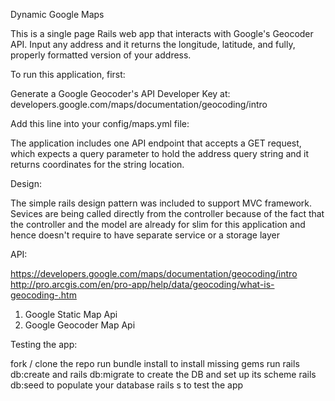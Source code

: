Dynamic Google Maps

This is a single page Rails web app that interacts with Google's Geocoder API. Input any address and it returns the longitude, latitude, and fully, properly formatted version of your address.

To run this application, first:

Generate a Google Geocoder's API Developer Key at: developers.google.com/maps/documentation/geocoding/intro

Add this line into your config/maps.yml file:

The application includes one API endpoint that accepts a GET request, which expects a query
parameter to hold the address query string and it returns coordinates for the string location.

Design:

The simple rails design pattern was included to support MVC framework.
Sevices are being called directly from the controller because of the fact that the
controller and the model are already for slim for this application and hence doesn't require to
have separate service or a storage layer


API:

https://developers.google.com/maps/documentation/geocoding/intro
http://pro.arcgis.com/en/pro-app/help/data/geocoding/what-is-geocoding-.htm

1. Google Static Map Api
2. Google Geocoder Map Api

Testing the app:

fork / clone the repo
run bundle install to install missing gems
run rails db:create and rails db:migrate to create the DB and set up its scheme
rails db:seed to populate your database
rails s to test the app
